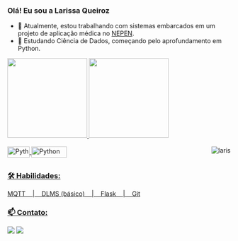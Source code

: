 ### Olá! Eu sou a Larissa Queiroz
- 🔭 Atualmente, estou trabalhando com sistemas embarcados em um projeto de aplicação médica no [NEPEN](https://www.linkedin.com/in/n%C3%BAcleo-de-estudos-e-pesquisas-do-norte-e-nordeste-nepen-085771192/).
- 🌱 Estudando Ciência de Dados, começando pelo aprofundamento em Python.

 <div>
  <a href="https://github.com/larisqueiroz">
  <img height="180em" src="https://github-readme-stats.vercel.app/api?username=larisqueiroz&show_icons=true&theme=ayu-mirage&include_all_commits=true&count_private=true"/>
  <img height="180em" src="https://github-readme-stats.vercel.app/api/top-langs/?username=larisqueiroz&layout=compact&langs_count=7&theme=ayu-mirage"/>
</div>
 
 <div style="display: inline_block"><br>
  <img align="center" alt="Python" height="25" width="50" src="https://img.shields.io/badge/C-00599C?style=for-the-badge&logo=c&logoColor=white">
  <img align="center" alt="Python" height="25" width="80" src="https://img.shields.io/badge/Python-3776AB?style=for-the-badge&logo=python&logoColor=white">
   <img align="right" alt="laris" src="https://im6.ezgif.com/tmp/ezgif-6-a872c3395468.gif">
</div>
  
  ##
 
### 🛠 Habilidades:
  MQTT&nbsp;&nbsp;&nbsp;&nbsp;|&nbsp;&nbsp;&nbsp;&nbsp;DLMS (básico)&nbsp;&nbsp;&nbsp;&nbsp;|&nbsp;&nbsp;&nbsp;&nbsp;Flask&nbsp;&nbsp;&nbsp;&nbsp;|&nbsp;&nbsp;&nbsp;&nbsp;Git
### 📫 Contato:

<div>
  <a href = "mailto:larissa.queiroz95@gmail.com"><img src="https://img.shields.io/badge/Gmail-D14836?style=for-the-badge&logo=gmail&logoColor=white" target="_blank"></a>
  <a href="https://www.linkedin.com/in/larissa-queiroz-190350115/" target="_blank"><img src="https://img.shields.io/badge/-LinkedIn-%230077B5?style=for-the-badge&logo=linkedin&logoColor=white" target="_blank"></a> 
  </div>
